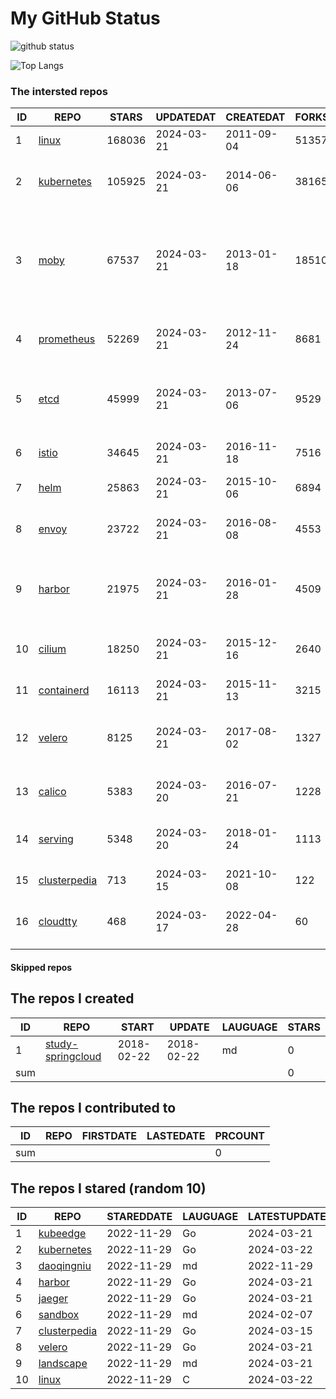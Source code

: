 # My GitHub Status

<img src="https://github-readme-stats-1.yihong0618.vercel.app/api?username=daoqingniu&show_icons=true&&&hide_title=true&count_private=true" alt="github status" />

![Top Langs](https://github-readme-stats-1.yihong0618.vercel.app/api/top-langs/?username=daoqingniu&layout=compact)

<!--START_SECTION:github_repos-->
### The intersted repos
| ID |                              REPO                               | STARS  | UPDATEDAT  | CREATEDAT  | FORKSCOUNT |                                                DESCRIPTIONS                                                |
|----|-----------------------------------------------------------------|--------|------------|------------|------------|------------------------------------------------------------------------------------------------------------|
|  1 | [linux](https://github.com/torvalds/linux)                      | 168036 | 2024-03-21 | 2011-09-04 |      51357 | Linux kernel source tree                                                                                   |
|  2 | [kubernetes](https://github.com/kubernetes/kubernetes)          | 105925 | 2024-03-21 | 2014-06-06 |      38165 | Production-Grade Container Scheduling and Management                                                       |
|  3 | [moby](https://github.com/moby/moby)                            |  67537 | 2024-03-21 | 2013-01-18 |      18510 | The Moby Project - a collaborative project for the container ecosystem to assemble container-based systems |
|  4 | [prometheus](https://github.com/prometheus/prometheus)          |  52269 | 2024-03-21 | 2012-11-24 |       8681 | The Prometheus monitoring system and time series database.                                                 |
|  5 | [etcd](https://github.com/etcd-io/etcd)                         |  45999 | 2024-03-21 | 2013-07-06 |       9529 | Distributed reliable key-value store for the most critical data of a distributed system                    |
|  6 | [istio](https://github.com/istio/istio)                         |  34645 | 2024-03-21 | 2016-11-18 |       7516 | Connect, secure, control, and observe services.                                                            |
|  7 | [helm](https://github.com/helm/helm)                            |  25863 | 2024-03-21 | 2015-10-06 |       6894 | The Kubernetes Package Manager                                                                             |
|  8 | [envoy](https://github.com/envoyproxy/envoy)                    |  23722 | 2024-03-21 | 2016-08-08 |       4553 | Cloud-native high-performance edge/middle/service proxy                                                    |
|  9 | [harbor](https://github.com/goharbor/harbor)                    |  21975 | 2024-03-21 | 2016-01-28 |       4509 | An open source trusted cloud native registry project that stores, signs, and scans content.                |
| 10 | [cilium](https://github.com/cilium/cilium)                      |  18250 | 2024-03-21 | 2015-12-16 |       2640 | eBPF-based Networking, Security, and Observability                                                         |
| 11 | [containerd](https://github.com/containerd/containerd)          |  16113 | 2024-03-21 | 2015-11-13 |       3215 | An open and reliable container runtime                                                                     |
| 12 | [velero](https://github.com/vmware-tanzu/velero)                |   8125 | 2024-03-21 | 2017-08-02 |       1327 | Backup and migrate Kubernetes applications and their persistent volumes                                    |
| 13 | [calico](https://github.com/projectcalico/calico)               |   5383 | 2024-03-20 | 2016-07-21 |       1228 | Cloud native networking and network security                                                               |
| 14 | [serving](https://github.com/knative/serving)                   |   5348 | 2024-03-20 | 2018-01-24 |       1113 | Kubernetes-based, scale-to-zero, request-driven compute                                                    |
| 15 | [clusterpedia](https://github.com/clusterpedia-io/clusterpedia) |    713 | 2024-03-15 | 2021-10-08 |        122 | The Encyclopedia of Kubernetes clusters                                                                    |
| 16 | [cloudtty](https://github.com/cloudtty/cloudtty)                |    468 | 2024-03-17 | 2022-04-28 |         60 | A Friendly Kubernetes CloudShell (Web Terminal) !                                                          |



#### Skipped repos
<!--END_SECTION:github_repos-->

<!--START_SECTION:my_github-->
## The repos I created
| ID  |                                 REPO                                 |   START    |   UPDATE   | LAUGUAGE | STARS |
|-----|----------------------------------------------------------------------|------------|------------|----------|-------|
|   1 | [study-springcloud](https://github.com/daoqingniu/study-springcloud) | 2018-02-22 | 2018-02-22 | md       |     0 |
| sum |                                                                      |            |            |          |     0 |

## The repos I contributed to
| ID  | REPO | FIRSTDATE | LASTEDATE | PRCOUNT |
|-----|------|-----------|-----------|---------|
| sum |      |           |           |       0 |

## The repos I stared (random 10)
| ID |                              REPO                               | STAREDDATE | LAUGUAGE | LATESTUPDATE |
|----|-----------------------------------------------------------------|------------|----------|--------------|
|  1 | [kubeedge](https://github.com/kubeedge/kubeedge)                | 2022-11-29 | Go       | 2024-03-21   |
|  2 | [kubernetes](https://github.com/kubernetes/kubernetes)          | 2022-11-29 | Go       | 2024-03-22   |
|  3 | [daoqingniu](https://github.com/daoqingniu/daoqingniu)          | 2022-11-29 | md       | 2022-11-29   |
|  4 | [harbor](https://github.com/goharbor/harbor)                    | 2022-11-29 | Go       | 2024-03-21   |
|  5 | [jaeger](https://github.com/jaegertracing/jaeger)               | 2022-11-29 | Go       | 2024-03-21   |
|  6 | [sandbox](https://github.com/cncf/sandbox)                      | 2022-11-29 | md       | 2024-02-07   |
|  7 | [clusterpedia](https://github.com/clusterpedia-io/clusterpedia) | 2022-11-29 | Go       | 2024-03-15   |
|  8 | [velero](https://github.com/vmware-tanzu/velero)                | 2022-11-29 | Go       | 2024-03-21   |
|  9 | [landscape](https://github.com/cncf/landscape)                  | 2022-11-29 | md       | 2024-03-21   |
| 10 | [linux](https://github.com/torvalds/linux)                      | 2022-11-29 | C        | 2024-03-22   |

<!--END_SECTION:my_github-->
